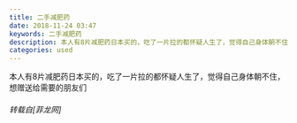 ```yaml
---
title: 二手减肥药
date: 2018-11-24 03:47
keywords: 二手减肥药
description: 本人有8片减肥药日本买的，吃了一片拉的都怀疑人生了，觉得自己身体朝不住，想赠送给需要的朋友们
categories: used
---
```

<td class="t_f" id="postmessage_2341724">

本人有8片减肥药日本买的，吃了一片拉的都怀疑人生了，觉得自己身体朝不住，想赠送给需要的朋友们</td>
###### 转载自[菲龙网]